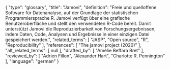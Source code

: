 {
    "type": "glossary",
    "title": "Jamovi",
    "definition": "Freie und quelloffene Software für Datenanalyse, auf der Grundlage der statistischen Programmiersprache R. Jamovi verfügt über eine grafische Benutzeroberfläche und stellt den verwendeten R-Code bereit. Damit unterstützt Jamovi die Reproduzierbarkeit von Forschungsergebnissen, indem Daten, Code, Analysen und Ergebnisse in einer einzigen Datei gespeichert werden.",
    "related_terms": [
        "JASP",
        "Open source",
        "R",
        "Reproducibility"
    ],
    "references": [
        "The jamovi project (2020)"
    ],
    "alt_related_terms": [
        null
    ],
    "drafted_by": [
        "Amélie Beffara Bret"
    ],
    "reviewed_by": [
        "Adrien Fillon",
        "Alexander Hart",
        "Charlotte R. Pennington"
    ],
    "language": "german"
}